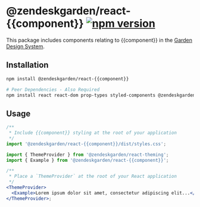 # @zendeskgarden/react-{{component}} [![npm version](https://img.shields.io/npm/v/@zendeskgarden/react-{{component}}.svg?style=flat-square)](https://www.npmjs.com/package/@zendeskgarden/react-{{component}})

This package includes components relating to {{component}} in the
[Garden Design System](https://zendeskgarden.github.io/).

## Installation

```sh
npm install @zendeskgarden/react-{{component}}

# Peer Dependencies - Also Required
npm install react react-dom prop-types styled-components @zendeskgarden/react-theming
```

## Usage

```jsx static
/**
 * Include {{component}} styling at the root of your application
 */
import '@zendeskgarden/react-{{component}}/dist/styles.css';

import { ThemeProvider } from '@zendeskgarden/react-theming';
import { Example } from '@zendeskgarden/react-{{component}}';

/**
 * Place a `ThemeProvider` at the root of your React application
 */
<ThemeProvider>
  <Example>Lorem ipsum dolor sit amet, consectetur adipiscing elit...</Example>;
</ThemeProvider>;
```

<!--
  TODO:

  * [ ] Add {{component}} to root README table.
  * [ ] Add {{component}} to demo `index.html`.
  * [ ] Add {{component}} to `styleguide.base.config.js` webpack globals.
  * [ ] Delete this comment block.
-->
